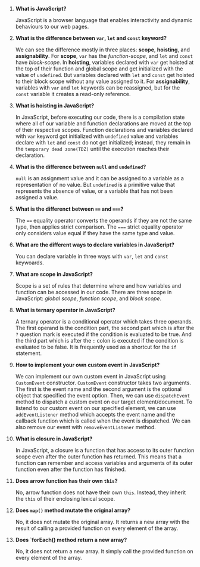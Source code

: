1.  **What is JavaScript?**
   
    JavaScript is a browser language that enables interactivity and dynamic behaviours to our web pages.

2. **What is the difference between `var`, `let` and `const` keyword?**

   We can see the difference mostly in three places: **scope**, **hoisting**, and **assignability**. For **scope**, `var` has the _function-scope_, and `let` and `const` have _block-scope_. In **hoisting**, variables declared with `var` get hoisted at the top of their function and global scope and get initialized with the value of `undefined`. But variables declared with `let` and `const` get hoisted to their block scope without any value assigned to it. For **assignability**, variables with `var` and `let` keywords can be reassigned, but for the `const` variable it creates a read-only reference.

3. **What is hoisting in JavaScript?**
   
   In JavaScript, before executing our code, there is a compilation state where all of our variable and function declarations are moved at the top of their respective scopes. Function declarations and variables declared with `var` keyword got initialized with `undefined` value and variables declare with `let` and `const` do not get initialized; instead, they remain in the `temporary dead zone(TDZ)` until the execution reaches their declaration.
   
4. **What is the difference between `null` and `undefined`?**

   `null` is an assignment value and it can be assigned to a variable as a representation of no value. But `undefined` is a primitive value that represents the absence of value, or a variable that has not been assigned a value.

5. **What is the differenct between `==` and `===`?**

   The `==` equality operator converts the operands if they are not the same type, then applies strict comparison. The `===` strict equality operator only considers value equal if they have the same type and value.

6. **What are the different ways to declare variables in JavaScript?**

   You can declare variable in three ways with `var`, `let` and `const` keywoards.

7. **What are scope in JavaScript?**

   Scope is a set of rules that determine where and how variables and function can be accessed in our code. There are three scope in JavaScript: _global scope_, _function scope_, and _block scope_.

8. **What is ternary operator in JavaScript?**

   A ternary operator is a conditional operator which takes three operands. The first operand is the condition part, the second part which is after the `?` question mark is executed if the condition is evaluated to be true. And the third part which is after the `:` colon is executed if the condition is evaluated to be false. It is frequently used as a shortcut for the `if` statement.

9. **How to implement your own custom event in JavaScript?**

   We can implement our own custom event in JavaScript using `CustomEvent` constructor. `CustomEvent` constructor takes two arguments. The first is the event name and the second argument is the optional object that specified the event option. Then, we can use `dispatchEvent` method to dispatch a custom event on our target element/document. To listend to our custom event on our specified element, we can use `addEventListener` method which accepts the event name and the callback function which is called when the event is dispatched. We can also remove our event with `removeEventListener` method.

10. **What is closure in JavaScript?**

    In JavaScript, a closure is a function that has access to its outer function scope even after the outer function has returned. This means that a function can remember and access variables and arguments of its outer function even after the function has finished.

11. **Does arrow function has their own `this`?**

    No, arrow function does not have their own `this`. Instead, they inherit the `this` of their enclosing lexical scope.

12. **Does `map()` method mutate the original array?**

    No, it does not mutate the original array. It returns a new array with the result of calling a provided function on every element of the array.

13. **Does `forEach() method return a new array?**

    No, it does not return a new array. It simply call the provided function on every element of the array.
